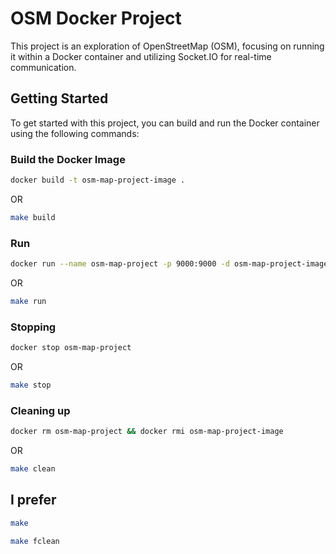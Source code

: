 # OSM Docker Project

This project is an exploration of OpenStreetMap (OSM), focusing on running it within a Docker container and utilizing Socket.IO for real-time communication.

## Getting Started

To get started with this project, you can build and run the Docker container using the following commands:

### Build the Docker Image
```bash
docker build -t osm-map-project-image .
```
OR
```bash
make build
```
### Run
```bash
docker run --name osm-map-project -p 9000:9000 -d osm-map-project-image
```
OR
```bash
make run
```
### Stopping
```bash
docker stop osm-map-project
```
OR
```bash
make stop
```
### Cleaning up
```bash
docker rm osm-map-project && docker rmi osm-map-project-image
```
OR
```bash
make clean
```
## I prefer
```bash
make
```
```bash
make fclean
```
